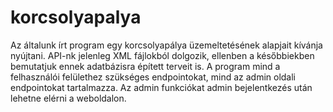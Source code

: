 # korcsolyapalya

Az általunk írt program egy korcsolyapálya üzemeltetésének alapjait kívánja nyújtani. API-nk jelenleg XML fájlokból dolgozik, ellenben a későbbiekben bemutatjuk ennek adatbázisra épített terveit is. A program mind a felhasználói felülethez szükséges endpointokat, mind az admin oldali endpointokat tartalmazza. Az admin funkciókat admin bejelentkezés után lehetne elérni a weboldalon.

